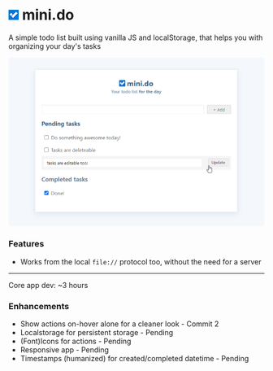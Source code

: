 
# ![logo](assets/images/todo-ico-20.png) mini.do
A simple todo list built using vanilla JS and localStorage, that helps you with organizing your day's tasks

![logo](assets/images/sample.png?v=3)

### Features
* Works from the local `file://` protocol too, without the need for a server
-----------

Core app dev: ~3 hours

### Enhancements
* Show actions on-hover alone for a cleaner look - Commit 2
* Localstorage for persistent storage - Pending
* (Font)Icons for actions - Pending
* Responsive app - Pending
* Timestamps (humanized) for created/completed datetime - Pending


